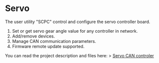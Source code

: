 # Servo
The user utility "SCPC" control and configure the servo controller board.

1. Set or get servo gear angle value for any controller in network.
2. Add/remove devices.
3. Manage CAN communication parameters.
4. Firmware remote update supported.

You can read the project description and files here: > [Servo CAN controler](https://en.gradient-sg.com/servo/)  